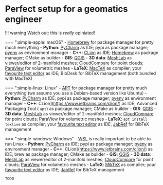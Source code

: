 
# Perfect setup for a geomatics engineer


!!! warning
    Watch out: this is *really* opiniated!


=== ":simple-apple: macOS"
    - [Homebrew](https://brew.sh/) for package manager for pretty much everything
    - **Python**: [PyCharm](https://www.jetbrains.com/pycharm-edu/) as IDE; pypi as package manager; [pyenv](https://github.com/pyenv/pyenv) as environment manager
    - **C++**: [CLion](https://www.jetbrains.com/clion/) as IDE; [Homebrew](https://brew.sh/) as package manager; CMake as builder
    - **GIS**: [QGIS](https://www.qgis.org/en/site/forusers/download.html)
    - **3D data**: [MeshLab](https://www.meshlab.net/) as viewer/editor of 2-manifold meshes; [CloudCompare](https://www.cloudcompare.org/) for point clouds; [ParaView](https://www.paraview.org/) for volumetric meshes
    - **LaTeX**: [MacTeX](https://www.tug.org/mactex/mactex-download.html) as compiler; your [favourite text editor](bestsoftware.md) as IDE; BibDesk for BibTeX management (both bundled with MacTeX)

=== ":simple-linux: Linux"
    - [APT](https://en.wikipedia.org/wiki/APT_(software)) for package manager for pretty much everything (we assume you use a Debian-based version like Ubuntu)
    - **Python**: [PyCharm](https://www.jetbrains.com/pycharm-edu/) as IDE; pypi as package manager; [pyenv](https://github.com/pyenv/pyenv) as environment manager
    - **C++**: CLion](https://www.jetbrains.com/clion/) as IDE; Advanced Packaging Tool ( `apt`) as package manager; CMake as builder
    - **GIS**: [QGIS](https://www.qgis.org/en/site/forusers/download.html)
    - **3D data**: [MeshLab](https://www.meshlab.net/) as viewer/editor of 2-manifold meshes; [CloudCompare](https://www.cloudcompare.org/) for point clouds; [ParaView](https://www.paraview.org/) for volumetric meshes
    - **LaTeX**: `apt install texlive` as compiler; your [favourite text editor](bestsoftware.md) as IDE; [JabRef](https://www.jabref.org/) for BibTeX management

=== ":simple-windows: Windows"
    - [WSL](wsl.md) is really important to be able to run Linux
    - **Python**: [PyCharm](https://www.jetbrains.com/pycharm-edu/) as IDE; pypi as package manager; [pyenv](https://github.com/pyenv/pyenv) as environment manager
    - **C++**: CLion](https://www.jetbrains.com/clion/) as IDE; brew as package manager; CMake as builder
    - **GIS**: [QGIS](https://www.qgis.org/en/site/forusers/download.html)
    - **3D data**: [MeshLab](https://www.meshlab.net/) as viewer/editor of 2-manifold meshes; [CloudCompare](https://www.cloudcompare.org/) for point clouds; [ParaView](https://www.paraview.org/) for volumetric meshes
    - **LaTeX**: [MikTeX](https://miktex.org/) as compiler; your [favourite text editor](bestsoftware.md) as IDE; [JabRef](https://www.jabref.org/) for BibTeX management

    TODO